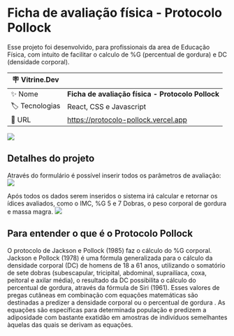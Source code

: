 # Ficha de avaliação física - Protocolo Pollock

Esse projeto foi desenvolvido, para profissionais da area de Educação Física, com intuito de facilitar o calculo de %G (percentual de gordura) e DC (densidade corporal).

| :placard: Vitrine.Dev |     |
| -------------  | --- |
| :sparkles: Nome        | **Ficha de avaliação física - Protocolo Pollock**
| :label: Tecnologias | React, CSS e Javascript
| :rocket: URL         | https://protocolo-pollock.vercel.app


![](https://i.imgur.com/lmQ2KSq.png?text=imagem+lindona+do+meu+projeto#vitrinedev)

## Detalhes do projeto
Através do formulário é possível inserir todos os parâmetros de avaliação:
![](https://i.imgur.com/x2IehnE.png)

Após todos os dados serem inseridos o sistema irá calcular e retornar os ídices avaliados, como o IMC, %G 5 e 7 Dobras, o peso corporal de gordura e massa magra.
![](https://i.imgur.com/7VZZiRC.png)

## Para entender o que é o Protocolo Pollock
O protocolo de Jackson e Pollock (1985) faz o cálculo do %G corporal. Jackson e Pollock (1978) é uma fórmula generalizada para o cálculo da densidade corporal (DC) de homens de 18 a 61 anos, utilizando o somatório de sete dobras (subescapular, tricipital, abdominal, suprailíaca, coxa, peitoral e axilar média), o resultado da DC possibilita o cálculo do percentual de gordura, através da fórmula de Siri (1961). 
Esses valores de pregas cutâneas em combinação com equações matemáticas são destinadas a predizer a densidade corporal ou o percentual de gordura . As equações são específicas para determinada população e predizem a adiposidade com bastante exatidão em amostras de indivíduos semelhantes àquelas das quais se derivam as equações.
